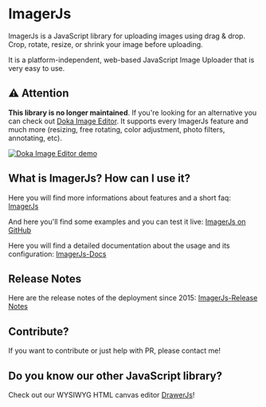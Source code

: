 # ImagerJs

ImagerJs is a JavaScript library for uploading images using drag & drop. 
Crop, rotate, resize, or shrink your image before uploading.

It is a platform-independent, web-based JavaScript Image Uploader that is very easy to use.

## ⚠️ Attention

**This library is no longer maintained**. If you're looking for an alternative you can check out [Doka Image Editor](https://pqina.nl/doka/). It supports every ImagerJs feature and much more (resizing, free rotating, color adjustment, photo filters, annotating, etc).

[![Doka Image Editor demo](doka-image-editor-gh.gif?raw=true "Doka Image Editor (click on the image to view)")](https://pqina.nl/doka/)

## What is ImagerJs? How can I use it?

Here you will find more informations about features and a short faq: [ImagerJs](https://www.imagerjs.com)

And here you'll find some examples and you can test it live: [ImagerJs on GitHub](https://carstenschaefer.github.io/ImagerJs/)

Here you will find a detailed documentation about the usage and its configuration: [ImagerJs-Docs](https://github.com/carstenschaefer/ImagerJs/wiki)

## Release Notes

Here are the release notes of the deployment since 2015: [ImagerJs-Release Notes](https://www.imagerjs.com/release-notes)

## Contribute?

If you want to contribute or just help with PR, please contact me!

## Do you know our other JavaScript library?

Check out our WYSIWYG HTML canvas editor [DrawerJs](https://www.drawerjs.com)!
